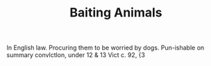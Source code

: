 ---
title: Baiting Animals
letter: B
permalink: "/definitions/bld-baiting-animals.html"
body: In English law. Procuring them to be worried by dogs. Pun-ishable on summary
  convlctlon, under 12 & 13 Vict c. 92, {3
published_at: '2018-07-07'
source: Black's Law Dictionary 2nd Ed (1910)
layout: post
---